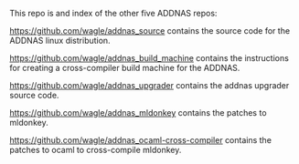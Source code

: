 This repo is and index of the other five ADDNAS repos:

https://github.com/wagle/addnas_source contains the source code for the ADDNAS linux distribution.

https://github.com/wagle/addnas_build_machine contains the instructions for creating a cross-compiler build machine for the ADDNAS.

https://github.com/wagle/addnas_upgrader contains the addnas upgrader source code.

https://github.com/wagle/addnas_mldonkey contains the patches to mldonkey.

https://github.com/wagle/addnas_ocaml-cross-compiler contains the patches to ocaml to cross-compile mldonkey.
